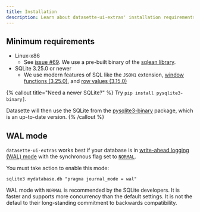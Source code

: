 ```yaml
---
title: Installation
description: Learn about datasette-ui-extras' installation requirements.
---
```


## Minimum requirements

- Linux-x86
    - See [issue #69](https://github.com/cldellow/datasette-ui-extras/issues/69). We use a pre-built binary of the [sqlean library](https://github.com/nalgeon/sqlean).
- SQLite 3.25.0 or newer
    - We use modern features of SQL like the `JSON1` extension, [window functions (3.25.0)](https://sqlite.org/changes.html#version_3_25_0), and [row values (3.15.0)](https://sqlite.org/changes.html#version_3_15_0)

{% callout title="Need a newer SQLite?" %}
Try `pip install pysqlite3-binary]`.

Datasette will then use the SQLite from the [pysqlite3-binary](https://github.com/coleifer/pysqlite3) package, which is an up-to-date version.
{% /callout %}


## WAL mode

`datasette-ui-extras` works best if your database is in [write-ahead logging (WAL) mode](https://www.sqlite.org/wal.html) with the synchronous flag set to [`NORMAL`](https://www.sqlite.org/pragma.html#pragma_synchronous).

You must take action to enable this mode:

```shell
sqlite3 mydatabase.db "pragma journal_mode = wal"
```

WAL mode with `NORMAL` is recommended by the SQLite developers. It is faster
and supports more concurrency than the default settings. It is not the defaul
to their long-standing commitment to backwards compatibility.
